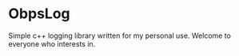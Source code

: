 # ObpsLog
Simple c++ logging library written for my personal use. Welcome to everyone who interests in.
